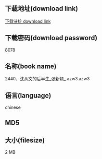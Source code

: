## 下载地址(download link)
[下载链接 download link](https://voluble-croquembouche-d321dc.netlify.app/?s=2440%E3%80%81%E6%B2%88%E4%BB%8E%E6%96%87%E7%9A%84%E5%90%8E%E5%8D%8A%E7%94%9F_%E5%BC%A0%E6%96%B0%E9%A2%96_.azw3)

## 下载密码(download password)
8078

## 名称(book name)
2440、沈从文的后半生_张新颖_.azw3.azw3

## 语言(language)
chinese

## MD5


## 大小(filesize)
2 MB
